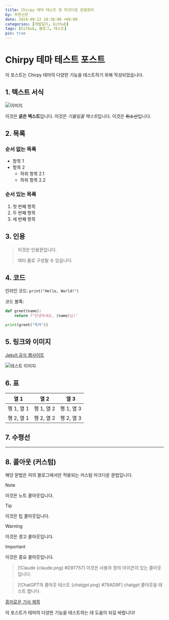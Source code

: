 ```yaml
---
title: Chirpy 테마 테스트 및 마크다운 문법정리
by: 푸른신전
date: 2024-09-22 10:30:00 +09:00
categories: [개발일지, Github]
tags: [Gitbub, 블로그, 테스트]
pin: true
---
```


# Chirpy 테마 테스트 포스트

이 포스트는 Chirpy 테마의 다양한 기능을 테스트하기 위해 작성되었습니다.

## 1. 텍스트 서식

![이미지](https://cdn.pixabay.com/photo/2024/04/09/22/28/trees-8686902_1280.jpg)

이것은 **굵은 텍스트**입니다.
이것은 *기울임꼴 텍스트*입니다.
이것은 ~~취소선~~입니다.

## 2. 목록

### 순서 없는 목록

- 항목 1
- 항목 2
  - 하위 항목 2.1
  - 하위 항목 2.2

### 순서 있는 목록

1. 첫 번째 항목
2. 두 번째 항목
3. 세 번째 항목

## 3. 인용

> 이것은 인용문입니다.
> 
> 여러 줄로 구성될 수 있습니다.

## 4. 코드

인라인 코드: `print("Hello, World!")`

코드 블록:

```python
def greet(name):
    return f"안녕하세요, {name}님!"

print(greet("독자"))
```

## 5. 링크와 이미지

[Jekyll 공식 웹사이트](https://jekyllrb.com/)

![테스트 이미지](https://via.placeholder.com/350x150)

## 6. 표

| 열 1 | 열 2 | 열 3 |
|------|------|------|
| 행 1, 열 1 | 행 1, 열 2 | 행 1, 열 3 |
| 행 2, 열 1 | 행 2, 열 2 | 행 2, 열 3 |

## 7. 수평선

---

## 8. 콜아웃 (커스텀)
해당 문법은 저의 블로그에서만 적용되는 커스텀 마크다운 문법입니다.
> [!NOTE]
> 이것은 노트 콜아웃입니다.

> [!TIP]
> 이것은 팁 콜아웃입니다.

> [!WARNING]
> 이것은 경고 콜아웃입니다.

> [!IMPORTANT]
> 이것은 중요 콜아웃입니다.

> [!Claude {claude.png} #D97757]
> 이것은 사용자 정의 아이콘이 있는 콜아웃입니다.

> [!ChatGPT의 콜아웃 테스트 {chatgpt.png} #79AD9F]
> chatgpt 콜아웃을 테스트 합니다.

[흥미로운 기사 제목](https://example.com/article)

이 포스트가 테마의 다양한 기능을 테스트하는 데 도움이 되길 바랍니다!